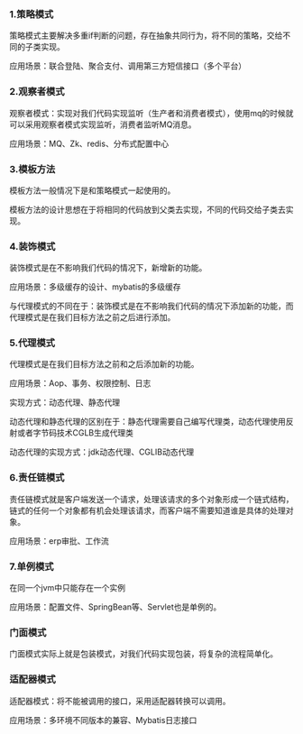 ### 1.策略模式
策略模式主要解决多重if判断的问题，存在抽象共同行为，将不同的策略，交给不同的子类实现。

应用场景：联合登陆、聚合支付、调用第三方短信接口（多个平台）

### 2.观察者模式
观察者模式：实现对我们代码实现监听（生产者和消费者模式），使用mq的时候就可以采用观察者模式实现监听，消费者监听MQ消息。

应用场景：MQ、Zk、redis、分布式配置中心

### 3.模板方法
模板方法一般情况下是和策略模式一起使用的。

模板方法的设计思想在于将相同的代码放到父类去实现，不同的代码交给子类去实现。

### 4.装饰模式
装饰模式是在不影响我们代码的情况下，新增新的功能。

应用场景：多级缓存的设计、mybatis的多级缓存

与代理模式的不同在于：装饰模式是在不影响我们代码的情况下添加新的功能，而代理模式是在我们目标方法之前之后进行添加。

### 5.代理模式
代理模式是在我们目标方法之前和之后添加新的功能。

应用场景：Aop、事务、权限控制、日志

实现方式：动态代理、静态代理

动态代理和静态代理的区别在于：静态代理需要自己编写代理类，动态代理使用反射或者字节码技术CGLB生成代理类

动态代理的实现方式：jdk动态代理、CGLIB动态代理
          
### 6.责任链模式
责任链模式就是客户端发送一个请求，处理该请求的多个对象形成一个链式结构，链式的任何一个对象都有机会处理该请求，而客户端不需要知道谁是具体的处理对象。
      
应用场景：erp审批、工作流

### 7.单例模式
在同一个jvm中只能存在一个实例

应用场景：配置文件、SpringBean等、Servlet也是单例的。

### 门面模式
门面模式实际上就是包装模式，对我们代码实现包装，将复杂的流程简单化。

### 适配器模式
适配器模式：将不能被调用的接口，采用适配器转换可以调用。

应用场景：多环境不同版本的兼容、Mybatis日志接口


